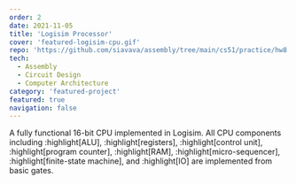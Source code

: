 ```yaml
---
order: 2
date: 2021-11-05
title: 'Logisim Processor'
cover: 'featured-logisim-cpu.gif'
repo: 'https://github.com/siavava/assembly/tree/main/cs51/practice/hw8'
tech:
  - Assembly
  - Circuit Design
  - Computer Architecture
category: 'featured-project'
featured: true
navigation: false
---
```


A fully functional 16-bit CPU implemented in Logisim.
All CPU components including :highlight[ALU], :highlight[registers],
:highlight[control unit], :highlight[program counter], :highlight[RAM],
:highlight[micro-sequencer], :highlight[finite-state machine], and :highlight[IO]
are implemented from basic gates.
